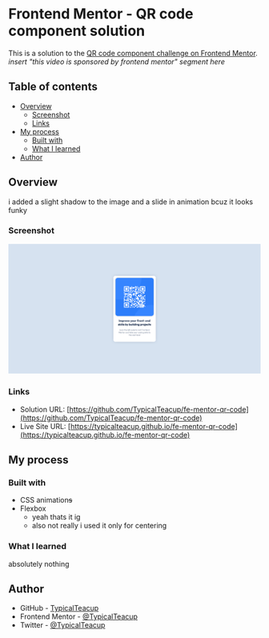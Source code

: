 # Frontend Mentor - QR code component solution

This is a solution to the [QR code component challenge on Frontend Mentor](https://www.frontendmentor.io/challenges/qr-code-component-iux_sIO_H). *insert "this video is sponsored by frontend mentor" segment here* 

## Table of contents

- [Overview](#overview)
  - [Screenshot](#screenshot)
  - [Links](#links)
- [My process](#my-process)
  - [Built with](#built-with)
  - [What I learned](#what-i-learned)
- [Author](#author)

## Overview

i added a slight shadow to the image and a slide in animation bcuz it looks funky

### Screenshot

![](./screenshot.png)


### Links

- Solution URL: [https://github.com/TypicalTeacup/fe-mentor-qr-code](https://github.com/TypicalTeacup/fe-mentor-qr-code)
- Live Site URL: [https://typicalteacup.github.io/fe-mentor-qr-code](https://typicalteacup.github.io/fe-mentor-qr-code)

## My process

### Built with

- CSS animation~~s~~
- Flexbox
    - yeah thats it ig
    - also not really i used it only for centering


### What I learned

absolutely nothing

## Author

- GitHub - [TypicalTeacup](https://github.com/TypicalTeacup)
- Frontend Mentor - [@TypicalTeacup](https://www.frontendmentor.io/profile/TypicalTeacup)
- Twitter - [@TypicalTeacup](https://www.twitter.com/TypicalTeacup)
